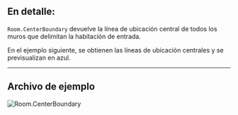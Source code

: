## En detalle:
`Room.CenterBoundary` devuelve la línea de ubicación central de todos los muros que delimitan la habitación de entrada.

En el ejemplo siguiente, se obtienen las líneas de ubicación centrales y se previsualizan en azul.
___
## Archivo de ejemplo

![Room.CenterBoundary](./Revit.Elements.Room.CenterBoundary_img.jpg)
